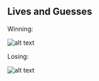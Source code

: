 Lives and Guesses
---

Winning:

![alt text](http://i.imgur.com/imNQLvd.gif "winning")

Losing:

![alt text](http://i.imgur.com/LSqCZZu.gif "winning")
